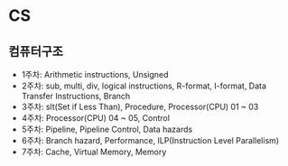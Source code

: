 # CS
## 컴퓨터구조
- 1주차: Arithmetic instructions, Unsigned
- 2주차: sub, multi, div, logical instructions, R-format, I-format, Data Transfer Instructions, Branch 
- 3주차: slt(Set if Less Than), Procedure, Processor(CPU) 01 ~ 03
- 4주차: Processor(CPU) 04 ~ 05, Control
- 5주차: Pipeline, Pipeline Control, Data hazards
- 6주차: Branch hazard, Performance, ILP(Instruction Level Parallelism)
- 7주차: Cache, Virtual Memory, Memory
